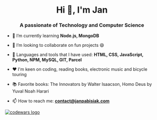 <h1 align="center">Hi 👋, I'm Jan</h1>
<h3 align="center">A passionate of Technology and Computer Science</h3>

- 🌱 I’m currently learning **Node.js, MongoDB**

- 👯 I’m looking to collaborate on fun projects 😄

- 💬 Languages and tools that I have used: **HTML, CSS, JavaScript, Python, NPM, MySQL, GIT, Parcel**

- ♥ I'm keen on coding, reading books, electronic music and bicycle touring 

- 📚 Favorite books: The Innovators by Walter Isaacson, Homo Deus by Yuval Noah Harari

- 📫 How to reach me: **contact@janpabisiak.com**

<a href="https://www.codewars.com/users/janpabisiak"><img alt="codewars logo" src="https://www.codewars.com/users/janpabisiak/badges/large"></a>
